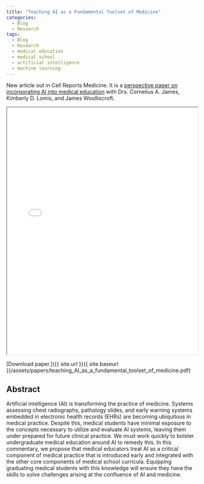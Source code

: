```yaml
---
title: "Teaching AI as a Fundamental Toolset of Medicine"
categories:
  - Blog
  - Research
tags:
  - Blog
  - Research
  - medical education
  - medical school
  - artificial intelligence
  - machine learning
---
```


New article out in Cell Reports Medicine. It is a [perspective paper on incorporating AI into medical education](https://doi.org/10.1016/j.xcrm.2022.100824) with Drs.  Cornelius A. James, Kimberly D. Lomis, and James Woolliscroft.

<iframe src="{{ site.url }}{{ site.baseurl }}/assets/papers/teaching_AI_as_a_fundamental_toolset_of_medicine.pdf" 
    style="aspect-ratio: 8.5 / 11;"
    width="100%" 
>
</iframe>

[Download paper.]({{ site.url }}{{ site.baseurl }}/assets/papers/teaching_AI_as_a_fundamental_toolset_of_medicine.pdf)


## Abstract
Artificial intelligence (AI) is transforming the practice of medicine. Systems assessing chest radiographs, pathology slides, and early warning systems embedded in electronic health records (EHRs) are becoming ubiquitous in medical practice. Despite this, medical students have minimal exposure to the concepts necessary to utilize and evaluate AI systems, leaving them under prepared for future clinical practice. We must work quickly to bolster undergraduate medical education around AI to remedy this. In this commentary, we propose that medical educators treat AI as a critical component of medical practice that is introduced early and integrated with the other core components of medical school curricula. Equipping graduating medical students with this knowledge will ensure they have the skills to solve challenges arising at the confluence of AI and medicine.

